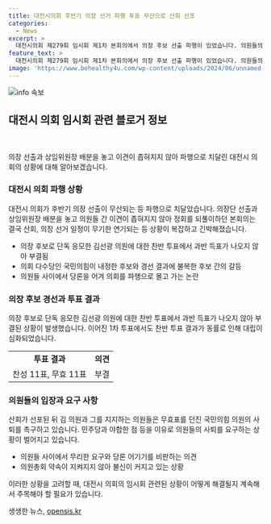 ```yaml
---
title: 대전시의회 후반기 의장 선거 파행 투표 무산으로 산회 선포
categories:
  - News
excerpt: >
  대전시의회 제279회 임시회 제1차 본회의에서 의장 후보 선출 파행이 있었습니다. 의원들의 이견으로 잇따른 결의를 이끌지 못하자 산회가 선포되었고, 의장 후보로 단독 응모한 김선광 의원의 찬반 투표는 무기한 연기되었습니다. 김 의원 및 지지 의원들은 국민의힘 의원의 사퇴를 촉구했고, 이에 대해 반대 의원들도 반발하며 파행을 견해했습니다. 후반기 의장단 선출이 무산되면서 시의회는 후보 등록을 재개할 예정입니다.
feature_text: >
  대전시의회 제279회 임시회 제1차 본회의에서 의장 후보 선출 파행이 있었습니다. 의원들의 이견으로 잇따른 결의를 이끌지 못하자 산회가 선포되었고, 의장 후보로 단독 응모한 김선광 의원의 찬반 투표는 무기한 연기되었습니다. 김 의원 및 지지 의원들은 국민의힘 의원의 사퇴를 촉구했고, 이에 대해 반대 의원들도 반발하며 파행을 견해했습니다. 후반기 의장단 선출이 무산되면서 시의회는 후보 등록을 재개할 예정입니다.
image: 'https://www.behealthy4u.com/wp-content/uploads/2024/06/unnamed-file.png'
---
```


<p><img src="https://www.behealthy4u.com/wp-content/uploads/2024/06/unnamed-file.png" alt="info 속보" /></p>

<h2 data-ke-size="size26">대전시 의회 임시회 관련 블로거 정보</h2>

<p data-ke-size="size16">&nbsp;</p>

<p>의장 선출과 상임위원장 배분을 놓고 이견이 좁혀지지 않아 파행으로 치달린 대전시 의회의 상황에 대해 알아보겠습니다.</p>

<h3>대전시 의회 파행 상황</h3>

<p data-ke-size="size16">대전시 의회가 후반기 의장 선출이 무산되는 등 파행으로 치달았습니다. 의장단 선출과 상임위원장 배분을 놓고 의원들 간 이견이 좁혀지지 않아 정회를 되풀이하던 본회의는 결국 산회, 의장 선거 일정이 무기한 연기되는 등 상황이 복잡하고 긴박해졌습니다.</p>

<ul>
    <li>의장 후보로 단독 응모한 김선광 의원에 대한 찬반 투표에서 과반 득표가 나오지 않아 부결됨</li>
    <li>의회 다수당인 국민의힘이 내정한 후보와 경선 결과에 불복한 후보 간의 갈등</li>
    <li>의원들 사이에서 당론을 어겨 의회를 파행으로 몰고 가는 논란</li>
</ul>

<h3>의장 후보 경선과 투표 결과</h3>

<p data-ke-size="size16">의장 후보로 단독 응모한 김선광 의원에 대한 찬반 투표에서 과반 득표가 나오지 않아 부결된 상황이 발생했습니다. 이어진 1차 투표에서도 찬반 투표 결과가 동률로 인해 대립이 심화되었습니다.</p>

<table>
    <tr>
        <td style="text-align: center; height: 17px;"><b>투표 결과</b></td>
        <td style="text-align: center; height: 17px;"><b>의견</b></td>
    </tr>
    <tr>
        <td style="text-align: center; height: 17px;">찬성 11표, 무효 11표</td>
        <td style="text-align: center; height: 17px;">부결</td>
    </tr>
</table>

<h3>의원들의 입장과 요구 사항</h3>

<p data-ke-size="size16">산회가 선포된 뒤 김 의원과 그를 지지하는 의원들은 무효표를 던진 국민의힘 의원의 사퇴를 촉구하고 있습니다. 민주당과 야합한 점 등을 이유로 의원들의 사퇴를 요구하는 상황이 벌어지고 있습니다.</p>

<ul>
    <li>의원들 사이에서 무리한 요구와 당론 어기기를 비판하는 의견</li>
    <li>의원총회 약속이 지켜지지 않아 불신이 커지고 있는 상황</li>
</ul>

<p>이러한 상황을 고려할 때, 대전시 의회의 임시회 관련된 상황이 어떻게 해결될지 계속해서 주목해야 할 필요가 있습니다.</p>
생생한 뉴스, <a href="https://opensis.kr" rel="dofollow">opensis.kr</a>


